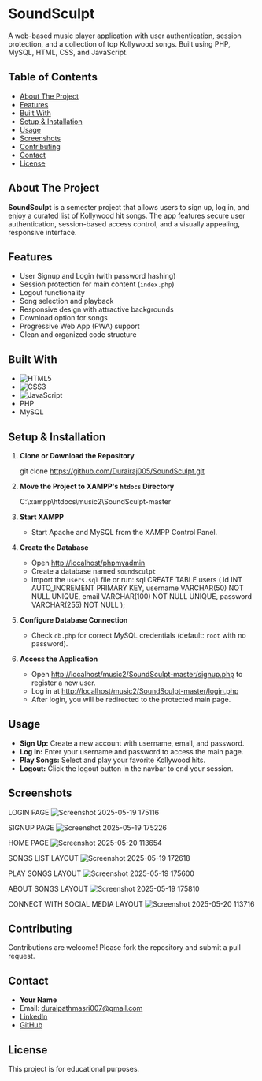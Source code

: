 # SoundSculpt

A web-based music player application with user authentication, session protection, and a collection of top Kollywood songs. Built using PHP, MySQL, HTML, CSS, and JavaScript.

## Table of Contents

- [About The Project](#about-the-project)
- [Features](#features)
- [Built With](#built-with)
- [Setup & Installation](#setup--installation)
- [Usage](#usage)
- [Screenshots](#screenshots)
- [Contributing](#contributing)
- [Contact](#contact)
- [License](#license)


## About The Project

**SoundSculpt** is a semester project that allows users to sign up, log in, and enjoy a curated list of Kollywood hit songs. The app features secure user authentication, session-based access control, and a visually appealing, responsive interface.



## Features

- User Signup and Login (with password hashing)
- Session protection for main content (`index.php`)
- Logout functionality
- Song selection and playback
- Responsive design with attractive backgrounds
- Download option for songs
- Progressive Web App (PWA) support
- Clean and organized code structure


## Built With

- ![HTML5][html]
- ![CSS3][css]
- ![JavaScript][javascript]
- PHP
- MySQL


## Setup & Installation

1. **Clone or Download the Repository**

   git clone https://github.com/Durairaj005/SoundSculpt.git
  

2. **Move the Project to XAMPP's `htdocs` Directory**

   C:\xampp\htdocs\music2\SoundSculpt-master
   

3. **Start XAMPP**
   - Start Apache and MySQL from the XAMPP Control Panel.

4. **Create the Database**
   - Open [http://localhost/phpmyadmin](http://localhost/phpmyadmin)
   - Create a database named `soundsculpt`
   - Import the `users.sql` file or run:
     sql
     CREATE TABLE users (
         id INT AUTO_INCREMENT PRIMARY KEY,
         username VARCHAR(50) NOT NULL UNIQUE,
         email VARCHAR(100) NOT NULL UNIQUE,
         password VARCHAR(255) NOT NULL
     );
     

5. **Configure Database Connection**
   - Check `db.php` for correct MySQL credentials (default: `root` with no password).

6. **Access the Application**
   - Open [http://localhost/music2/SoundSculpt-master/signup.php](http://localhost/music2/SoundSculpt-master/signup.php) to register a new user.
   - Log in at [http://localhost/music2/SoundSculpt-master/login.php](http://localhost/music2/SoundSculpt-master/login.php)
   - After login, you will be redirected to the protected main page.

## Usage

- **Sign Up:** Create a new account with username, email, and password.
- **Log In:** Enter your username and password to access the main page.
- **Play Songs:** Select and play your favorite Kollywood hits.
- **Logout:** Click the logout button in the navbar to end your session.

## Screenshots

LOGIN PAGE
![Screenshot 2025-05-19 175116](https://github.com/user-attachments/assets/dc47a59d-937e-4566-bc5c-0d930645fff1)

SIGNUP PAGE
![Screenshot 2025-05-19 175226](https://github.com/user-attachments/assets/0e03c980-2752-4236-89cc-bfc9c3e5e5d7)

HOME PAGE
![Screenshot 2025-05-20 113654](https://github.com/user-attachments/assets/3009ca5e-32ee-4341-be65-5fa58f3b0cc5)

SONGS LIST LAYOUT
![Screenshot 2025-05-19 172618](https://github.com/user-attachments/assets/a33c2bc6-7809-4d77-9767-0b32640cf62b)

PLAY SONGS LAYOUT 
![Screenshot 2025-05-19 175600](https://github.com/user-attachments/assets/68fb6e28-030c-4b70-9617-e27c52c71c05)

ABOUT SONGS LAYOUT
![Screenshot 2025-05-19 175810](https://github.com/user-attachments/assets/9235eb3e-731b-481f-aabc-3a3a61b6f845)

CONNECT WITH SOCIAL MEDIA LAYOUT
![Screenshot 2025-05-20 113716](https://github.com/user-attachments/assets/c779be82-38be-4c9e-b86a-1ad8061ae798)

> 


## Contributing

Contributions are welcome! Please fork the repository and submit a pull request.

## Contact

- **Your Name**
- Email: duraipathmasri007@gmail.com
- [LinkedIn](https://www.linkedin.com/in/durai-rajan-846a39291/)
- [GitHub](https://github.com/Durairaj005)


## License

This project is for educational purposes.

<!-- MARKDOWN LINKS & IMAGES -->
[html]: https://img.shields.io/badge/html-e34c26?style=for-the-badge&logo=html5&logoColor=white
[css]: https://img.shields.io/badge/css-264de4?style=for-the-badge&logo=css3&logoColor=white
[javascript]: https://img.shields.io/badge/js-f7df1e?style=for-the-badge&logo=javascript&logoColor=black
